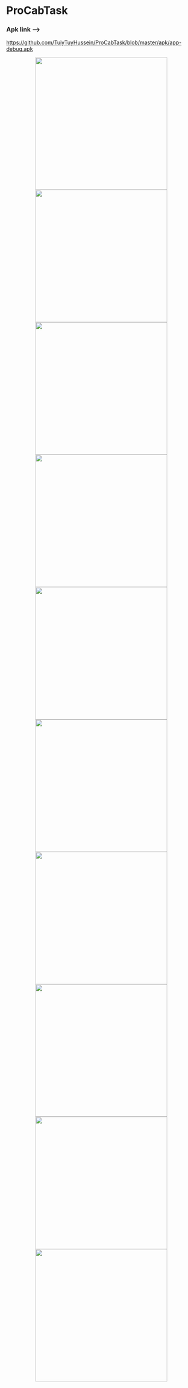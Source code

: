 # ProCabTask

### Apk link -->
https://github.com/TuiyTuyHussein/ProCabTask/blob/master/apk/app-debug.apk




<p align="center">
  <img src="https://github.com/TuiyTuyHussein/ProCabTask/blob/master/screenshots/device-2017-11-19-115249.png" width="350"/>
   <img src="https://github.com/TuiyTuyHussein/ProCabTask/blob/master/screenshots/device-2017-11-19-115333.png" width="350"/>
    <img src="https://github.com/TuiyTuyHussein/ProCabTask/blob/master/screenshots/device-2017-11-19-115356.png" width="350"/>
     <img src="https://github.com/TuiyTuyHussein/ProCabTask/blob/master/screenshots/device-2017-11-19-115422.png" width="350"/>
      <img src="https://github.com/TuiyTuyHussein/ProCabTask/blob/master/screenshots/device-2017-11-19-115654.png" width="350"/>
       <img src="https://github.com/TuiyTuyHussein/ProCabTask/blob/master/screenshots/device-2017-11-19-115712.png" width="350"/>
        <img src="https://github.com/TuiyTuyHussein/ProCabTask/blob/master/screenshots/device-2017-11-19-115724.png" width="350"/>
         <img src="https://github.com/TuiyTuyHussein/ProCabTask/blob/master/screenshots/device-2017-11-19-115810.png" width="350"/>
          <img src="https://github.com/TuiyTuyHussein/ProCabTask/blob/master/screenshots/device-2017-11-19-115822.png" width="350"/>
           <img src="https://github.com/TuiyTuyHussein/ProCabTask/blob/master/screenshots/device-2017-11-19-115846.png" width="350"/>
</p>
